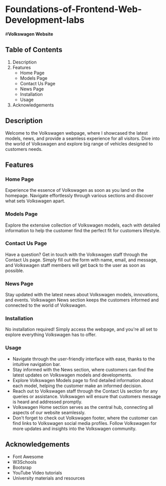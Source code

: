 # Foundations-of-Frontend-Web-Development-labs
#**Volkswagen Website**

## Table of Contents
1. Description
2. Features
   - Home Page
   - Models Page
   - Contact Us Page
   - News Page
   - Installation
   - Usage
3. Acknowledgements

## Description
Welcome to the Volkswagen webpage, where I showcased the latest models, news, and provide a seamless experience for all visitors. Dive into the world of Volkswagen and explore big range of vehicles designed to customers needs.

## Features

### Home Page
Experience the essence of Volkswagen as soon as you land on the homepage. Navigate effortlessly through various sections and discover what sets Volkswagen apart.

### Models Page
Explore the extensive collection of Volkswagen models, each with detailed information to help the customer find the perfect fit for customers lifestyle.

### Contact Us Page
Have a question? Get in touch with the Volkswagen staff through the Contact Us page. Simply fill out the form with name, email, and message, and Volkswagen staff members will get back to the user as soon as possible.

### News Page
Stay updated with the latest news about Volkswagen models, innovations, and events. Volkswagen News section keeps the customers informed and connected to the world of Volkswagen.

### Installation
No installation required! Simply access the webpage, and you're all set to explore everything Volkswagen has to offer.

### Usage
- Navigate through the user-friendly interface with ease, thanks to the intuitive navigation bar.
- Stay informed with the News section, where customers can find the latest updates on Volkswagen models and developments.
- Explore Volkswagen Models page to find detailed information about each model, helping the customer make an informed decision.
- Reach out to Volkswagen staff through the Contact Us section for any queries or assistance. Volkswagen will ensure that customers message is heard and addressed promptly.
- Volkswagen Home section serves as the central hub, connecting all aspects of our website seamlessly.
- Don't forget to check out Volkswagen footer, where the customer can find links to Volkswagen social media profiles. Follow Volkswagen for more updates and insights into the Volkswagen community.

## Acknowledgements
- Font Awesome
- W3Schools
- Bootsrap
- YouTube Video tutorials
- University materials and resources

